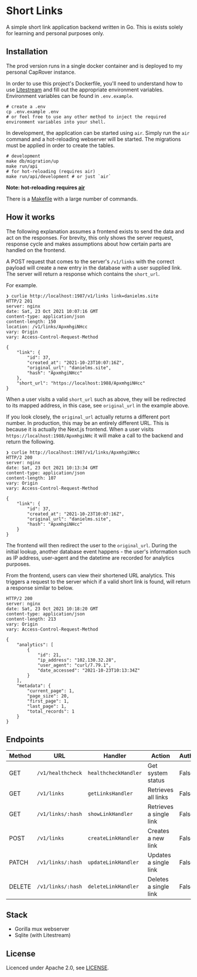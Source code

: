 # Short Links

A simple short link application backend written in Go. This is exists solely for 
learning and personal purposes only.

## Installation

The prod version runs in a single docker container and is deployed to my personal CapRover instance.

In order to use this project's Dockerfile, you'll need to understand how to use
[Litestream](https://litestream.io) and fill out the appropriate environment variables.
Environment variables can be found in `.env.example`.

```shell
# create a .env
cp .env.example .env
# or feel free to use any other method to inject the required environment variables into your shell.
```

In development, the application can be started using `air`. Simply run the `air` command and a 
hot-reloading webserver will be started. The migrations must be applied in order to create the 
tables. 

```shell
# development
make db/migration/up
make run/api
# for hot-reloading (requires air)
make run/api/development # or just `air`
```
**Note: hot-reloading requires [air](https://github.com/cosmtrek/air)**

There is a [Makefile](/Makefile) with a large number of commands.

## How it works
The following explanation assumes a frontend exists to send the data and act on the responses. 
For brevity, this only shows the server request, response cycle and makes assumptions about how 
certain parts are handled on the frontend.

A POST request that comes to the server's `/v1/links` with the correct payload will create a new 
entry in the database with a user supplied link. The server will return a response which 
contains the `short_url`.

For example.

```shell
❯ curlie http://localhost:1987/v1/links link=danielms.site                        
HTTP/2 201 
server: nginx
date: Sat, 23 Oct 2021 10:07:16 GMT
content-type: application/json
content-length: 150
location: /v1/links/ApxmhgiNHcc
vary: Origin
vary: Access-Control-Request-Method

{
    "link": {
        "id": 37,
        "created_at": "2021-10-23T10:07:16Z",
        "original_url": "danielms.site",
        "hash": "ApxmhgiNHcc"
    },
    "short_url": "https://localhost:1988/ApxmhgiNHcc"
}
```

When a user visits a valid `short_url` such as above, they will be redirected to its mapped 
address, in this case, see `original_url` in the example above. 

If you look closely, the `original_url` actually returns a different port number. In production, this may be an entirely different URL. 
This is because it is actually the Next.js frontend. When a user visits 
`https://localhost:1988/ApxmhgiNHc` it will make a call to the backend and return the following.

```shell
❯ curlie http://localhost:1987/v1/links/ApxmhgiNHcc        
HTTP/2 200 
server: nginx
date: Sat, 23 Oct 2021 10:13:34 GMT
content-type: application/json
content-length: 107
vary: Origin
vary: Access-Control-Request-Method

{
    "link": {
        "id": 37,
        "created_at": "2021-10-23T10:07:16Z",
        "original_url": "danielms.site",
        "hash": "ApxmhgiNHcc"
    }
}
```

The frontend will then redirect the user to the `original_url`. During the initial lookup, 
another database event happens - the user's information such as IP address, user-agent and the 
datetime are recorded for analytics purposes.

From the frontend, users can view their shortened URL analytics. This triggers a request to the 
server which if a valid short link is found, will return a response similar to below.

```shell
HTTP/2 200 
server: nginx
date: Sat, 23 Oct 2021 10:18:20 GMT
content-type: application/json
content-length: 213
vary: Origin
vary: Access-Control-Request-Method

{
    "analytics": [
        {
            "id": 21,
            "ip_address": "102.130.32.28",
            "user_agent": "curl/7.79.1",
            "date_accessed": "2021-10-23T10:13:34Z"
        }
    ],
    "metadata": {
        "current_page": 1,
        "page_size": 20,
        "first_page": 1,
        "last_page": 1,
        "total_records": 1
    }
}

```

## Endpoints

| Method | URL | Handler | Action | Authentication |
|---|---|---|---|---|
| GET | `/v1/healthcheck` | `healthcheckHandler` | Get system status | False |
| GET | `/v1/links` | `getLinksHandler` | Retrieves all links | False |
| GET | `/v1/links/:hash` | `showLinkHandler` | Retrieves a single link | False |
| POST | `/v1/links` | `createLinkHandler` | Creates a new link | False |
| PATCH | `/v1/links/:hash` | `updateLinkHandler` | Updates a single link | False |
| DELETE | `/v1/links/:hash` | `deleteLinkHandler` | Deletes a single link | False |

[comment]: <> (| - | | | |)

[comment]: <> (| POST | `/v1/users` | `createUserHandler` | Creates a new user | False |)

[comment]: <> (| GET | `/v1/users/:id` | `showUserHandler` | Retrieves a single user | True |)

[comment]: <> (| PATCH | `/v1/users/:id` | `updateUserHandler` | Updates a single user | True |)

[comment]: <> (| DELETE | `/v1/users/:id` | `deleteUserHandler` | Deletes a single user | True |)


## Stack

- Gorilla mux webserver
- Sqlite (with Litestream)

## License

Licenced under Apache 2.0, see [LICENSE](/LICENSE).

